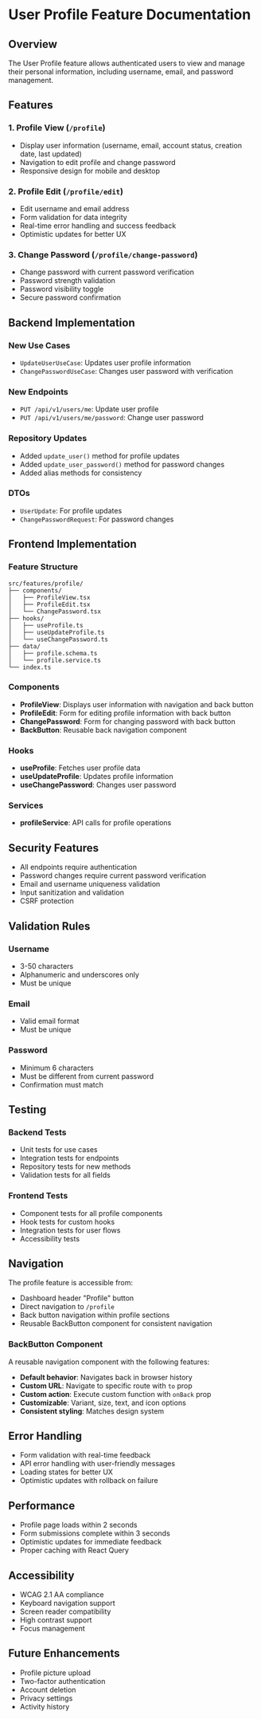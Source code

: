 # User Profile Feature Documentation

## Overview

The User Profile feature allows authenticated users to view and manage their personal information, including username, email, and password management.

## Features

### 1. Profile View (`/profile`)
- Display user information (username, email, account status, creation date, last updated)
- Navigation to edit profile and change password
- Responsive design for mobile and desktop

### 2. Profile Edit (`/profile/edit`)
- Edit username and email address
- Form validation for data integrity
- Real-time error handling and success feedback
- Optimistic updates for better UX

### 3. Change Password (`/profile/change-password`)
- Change password with current password verification
- Password strength validation
- Password visibility toggle
- Secure password confirmation

## Backend Implementation

### New Use Cases
- `UpdateUserUseCase`: Updates user profile information
- `ChangePasswordUseCase`: Changes user password with verification

### New Endpoints
- `PUT /api/v1/users/me`: Update user profile
- `PUT /api/v1/users/me/password`: Change user password

### Repository Updates
- Added `update_user()` method for profile updates
- Added `update_user_password()` method for password changes
- Added alias methods for consistency

### DTOs
- `UserUpdate`: For profile updates
- `ChangePasswordRequest`: For password changes

## Frontend Implementation

### Feature Structure
```
src/features/profile/
├── components/
│   ├── ProfileView.tsx
│   ├── ProfileEdit.tsx
│   └── ChangePassword.tsx
├── hooks/
│   ├── useProfile.ts
│   ├── useUpdateProfile.ts
│   └── useChangePassword.ts
├── data/
│   ├── profile.schema.ts
│   └── profile.service.ts
└── index.ts
```

### Components
- **ProfileView**: Displays user information with navigation and back button
- **ProfileEdit**: Form for editing profile information with back button
- **ChangePassword**: Form for changing password with back button
- **BackButton**: Reusable back navigation component

### Hooks
- **useProfile**: Fetches user profile data
- **useUpdateProfile**: Updates profile information
- **useChangePassword**: Changes user password

### Services
- **profileService**: API calls for profile operations

## Security Features

- All endpoints require authentication
- Password changes require current password verification
- Email and username uniqueness validation
- Input sanitization and validation
- CSRF protection

## Validation Rules

### Username
- 3-50 characters
- Alphanumeric and underscores only
- Must be unique

### Email
- Valid email format
- Must be unique

### Password
- Minimum 6 characters
- Must be different from current password
- Confirmation must match

## Testing

### Backend Tests
- Unit tests for use cases
- Integration tests for endpoints
- Repository tests for new methods
- Validation tests for all fields

### Frontend Tests
- Component tests for all profile components
- Hook tests for custom hooks
- Integration tests for user flows
- Accessibility tests

## Navigation

The profile feature is accessible from:
- Dashboard header "Profile" button
- Direct navigation to `/profile`
- Back button navigation within profile sections
- Reusable BackButton component for consistent navigation

### BackButton Component

A reusable navigation component with the following features:
- **Default behavior**: Navigates back in browser history
- **Custom URL**: Navigate to specific route with `to` prop
- **Custom action**: Execute custom function with `onBack` prop
- **Customizable**: Variant, size, text, and icon options
- **Consistent styling**: Matches design system

## Error Handling

- Form validation with real-time feedback
- API error handling with user-friendly messages
- Loading states for better UX
- Optimistic updates with rollback on failure

## Performance

- Profile page loads within 2 seconds
- Form submissions complete within 3 seconds
- Optimistic updates for immediate feedback
- Proper caching with React Query

## Accessibility

- WCAG 2.1 AA compliance
- Keyboard navigation support
- Screen reader compatibility
- High contrast support
- Focus management

## Future Enhancements

- Profile picture upload
- Two-factor authentication
- Account deletion
- Privacy settings
- Activity history
